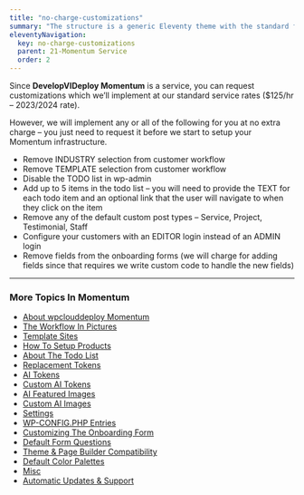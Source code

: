 ```yaml
---
title: "no-charge-customizations"
summary: "The structure is a generic Eleventy theme with the standard folder and file names."
eleventyNavigation:
  key: no-charge-customizations
  parent: 21-Momentum Service
  order: 2
---
```

Since **DevelopVIDeploy Momentum** is a service, you can request customizations which we’ll implement at our standard service rates ($125/hr – 2023/2024 rate).

However, we will implement any or all of the following for you at no extra charge – you just need to request it before we start to setup your Momentum infrastructure.

*   Remove INDUSTRY selection from customer workflow
*   Remove TEMPLATE selection from customer workflow
*   Disable the TODO list in wp-admin
*   Add up to 5 items in the todo list – you will need to provide the TEXT for each todo item and an optional link that the user will navigate to when they click on the item
*   Remove any of the default custom post types – Service, Project, Testimonial, Staff
*   Configure your customers with an EDITOR login instead of an ADMIN login
*   Remove fields from the onboarding forms (we will charge for adding fields since that requires we write custom code to handle the new fields)

- - -

### More Topics In Momentum

*   [About wpclouddeploy Momentum](https://web.archive.org/web/20240420013827/https://wpclouddeploy.com/documentation/momentum/about-wpclouddeploy-momentum/)
*   [The Workflow In Pictures](https://web.archive.org/web/20240420013827/https://wpclouddeploy.com/documentation/momentum/the-workflow-in-pictures/)
*   [Template Sites](https://web.archive.org/web/20240420013827/https://wpclouddeploy.com/documentation/momentum/template-sites/)
*   [How To Setup Products](https://web.archive.org/web/20240420013827/https://wpclouddeploy.com/documentation/momentum/how-to-setup-products/)
*   [About The Todo List](https://web.archive.org/web/20240420013827/https://wpclouddeploy.com/documentation/momentum/about-the-todo-list/)
*   [Replacement Tokens](https://web.archive.org/web/20240420013827/https://wpclouddeploy.com/documentation/momentum/tokens/)
*   [AI Tokens](https://web.archive.org/web/20240420013827/https://wpclouddeploy.com/documentation/momentum/ai-tokens/)
*   [Custom AI Tokens](https://web.archive.org/web/20240420013827/https://wpclouddeploy.com/documentation/momentum/custom-ai-tokens/)
*   [AI Featured Images](https://web.archive.org/web/20240420013827/https://wpclouddeploy.com/documentation/momentum/ai-featured-images/)
*   [Custom AI Images](https://web.archive.org/web/20240420013827/https://wpclouddeploy.com/documentation/momentum/custom-ai-images/)
*   [Settings](https://web.archive.org/web/20240420013827/https://wpclouddeploy.com/documentation/momentum/settings/)
*   [WP-CONFIG.PHP Entries](https://web.archive.org/web/20240420013827/https://wpclouddeploy.com/documentation/momentum/wp-config-php-entries/)
*   [Customizing The Onboarding Form](https://web.archive.org/web/20240420013827/https://wpclouddeploy.com/documentation/momentum/customizing-the-onboarding-form/)
*   [Default Form Questions](https://web.archive.org/web/20240420013827/https://wpclouddeploy.com/documentation/momentum/default-form-questions/)
*   [Theme & Page Builder Compatibility](https://web.archive.org/web/20240420013827/https://wpclouddeploy.com/documentation/momentum/theme-page-builder-compatibility/)
*   [Default Color Palettes](https://web.archive.org/web/20240420013827/https://wpclouddeploy.com/documentation/momentum/default-color-palettes/)
*   [Misc](https://web.archive.org/web/20240420013827/https://wpclouddeploy.com/documentation/momentum/misc/)
*   [Automatic Updates & Support](https://web.archive.org/web/20240420013827/https://wpclouddeploy.com/documentation/momentum/automatic-updates-support/)
